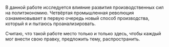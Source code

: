 В данной работе исследуется влияние развития производственных сил на политэкономию. Четвёртая промышленная революция ознаменовывает в первую очередь новый способ производства, который я и пытаюсь проанализировать.

Считаю, что такой работе место только и только здесь, чтобы каждый мог внести свою правку, предложить тему, распространить.
